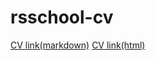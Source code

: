 # rsschool-cv
[CV link(markdown)](https://juliashakova.github.io/rsschool-cv/cv)
[CV link(html)](https://juliashakova.github.io/rsschool-cv/)